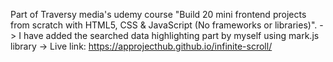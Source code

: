 Part of Traversy media's udemy course "Build 20 mini frontend projects from scratch with HTML5, CSS & JavaScript (No frameworks or libraries)". 
-> I have added the searched data highlighting part by myself using mark.js library
-> Live link: https://approjecthub.github.io/infinite-scroll/
